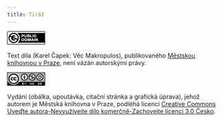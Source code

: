 ```yaml
---
title: Tiráž
---
```


[![](./resources/image001.jpg)](http://creativecommons.org/publicdomain/mark/1.0/deed.cs)

Text díla (Karel Čapek: Věc Makropulos), publikovaného [Městskou knihovnou v Praze](https://www.mlp.cz/cz/), není vázán autorskými právy.

</section>

<section>

[![](./resources/image002.jpg)](http://creativecommons.org/licenses/by-nc-sa/3.0/cz/)

Vydání (obálka, upoutávka, citační stránka a grafická úprava), jehož autorem je Městská knihovna v Praze, podléhá licenci [Creative Commons Uveďte autora-Nevyužívejte dílo komerčně-Zachovejte licenci 3.0 Česko](https://creativecommons.org/licenses/by-nc-sa/3.0/cz/).

</section>

<section>